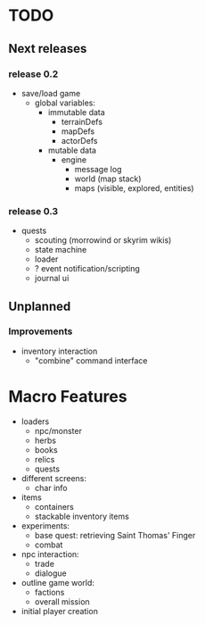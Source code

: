 # TODO

## Next releases

### release 0.2
- save/load game
	- global variables: 
		- immutable data
			- terrainDefs
			- mapDefs
			- actorDefs
		- mutable data
			- engine
				- message log
				- world (map stack)
				- maps (visible, explored, entities)

### release 0.3
- quests
	- scouting (morrowind or skyrim wikis)
	- state machine
	- loader
	- ? event notification/scripting
	- journal ui


## Unplanned
### Improvements
- inventory interaction
	- "combine" command interface

# Macro Features
- loaders
	- npc/monster
	- herbs
	- books
	- relics
	- quests
- different screens:
	- char info
- items
	- containers
	- stackable inventory items
- experiments:
	- base quest: retrieving Saint Thomas' Finger
	- combat
- npc interaction:
	- trade
	- dialogue
- outline game world:
	- factions
	- overall mission
- initial player creation

